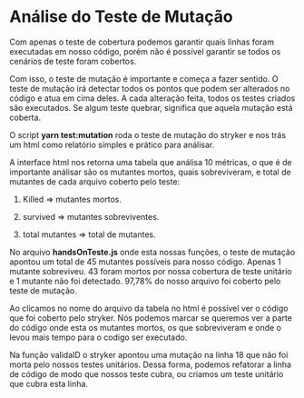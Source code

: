 # Análise do Teste de Mutação

Com apenas o teste de cobertura podemos garantir quais linhas foram executadas em nosso código, porém não é possível garantir se todos os cenários de teste foram cobertos.

Com isso, o teste de mutação é importante e começa a fazer sentido. O teste de mutação irá detectar todos os pontos que podem ser alterados no código e atua em cima deles. A cada alteração feita, todos os testes criados são executados. Se algum teste quebrar, significa que aquela mutação está coberta.

O script **yarn test:mutation** roda o teste de mutação do stryker e nos trás um html como relatório simples e prático para análisar.

A interface html nos retorna uma tabela que análisa 10 métricas, o que é de importante análisar são os mutantes mortos, quais sobreviveram, e total de mutantes de cada arquivo coberto pelo teste:

1. Killed => mutantes mortos.

2. survived => mutantes sobreviventes.

3. total mutantes => total de mutantes.

No arquivo **handsOnTeste.js** onde esta nossas funções, o teste de mutação apontou um total de 45 mutantes possíveis para nosso código. Apenas 1 mutante sobreviveu. 43 foram mortos por nossa cobertura de teste unitário e 1 mutante não foi detectado. 97,78% do nosso arquivo foi coberto pelo teste de mutação.

Ao clicamos no nome do arquivo da tabela no html é possível ver o código que foi coberto pelo stryker. Nós podemos marcar se queremos ver a parte do código onde esta os mutantes mortos, os que sobreviveram e onde o levou mais tempo para o codigo ser executado.

Na função validaID o stryker apontou uma mutação na linha 18 que não foi morta pelo nossos testes unitários. Dessa forma, podemos refatorar a linha de código de modo que nossos teste cubra, ou criamos um teste unitário que cubra esta linha.
